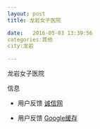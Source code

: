 ```yaml
--- 
layout: post 
title: 龙岩女子医院

date:   2016-05-03 13:39:56 
categories:其他  
city:龙岩
  
--- 
```

   
龙岩女子医院

信息
 - 用户反馈 [诚信网](http://xiaofeipinglun.com/yiyuanjiankang/5664.html)

 - 用户反馈 [Google缓存](http://webcache.googleusercontent.com/search?q=cache%3A%2F%2Fxiaofeipinglun.com%2Fyiyuanjiankang%2F5664.html&rlz=1C5CHFA_enUS659US659&oq=cache%3A%2F%2Fxiaofeipinglun.com%2Fyiyuanjiankang%2F5664.html&aqs=chrome..69i57j69i58.3136j0j4&sourceid=chrome&ie=UTF-8)


